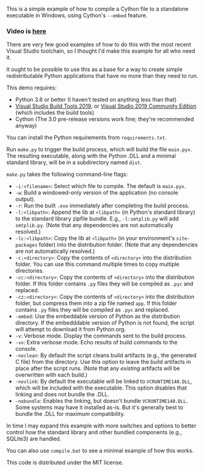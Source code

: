 This is a simple example of how to compile a Cython file to a standalone executable in Windows, using Cython's `--embed` feature.

### Video is [here](https://www.youtube.com/watch?v=Rw1N03Mp8xg&t=15s)

There are very few good examples of how to do this with the most recent Visual Studio toolchain, so I thought I'd make this example for all who need it.

It ought to be possible to use this as a base for a way to create simple redistributable Python applications that have no more than they need to run.

This demo requires:

* Python 3.8 or better (I haven't tested on anything less than that)
* [Visual Studio Build Tools 2019](https://visualstudio.microsoft.com/thank-you-downloading-visual-studio/?sku=BuildTools&rel=16), or [Visual Studio 2019 Community Edition](https://visualstudio.microsoft.com/downloads/) (which includes the build tools)
* Cython (The 3.0 pre-release versions work fine; they're recommended anyway)

You can install the Python requirements from `requirements.txt`.

Run `make.py` to trigger the build process, which will build the file `main.pyx`. The resulting executable, along with the Python .DLL and a minimal standard library, will be in a subdirectory named `dist`.

`make.py` takes the following command-line flags:

* `-i:<filename>`: Select which file to compile. The default is `main.pyx`.
* `-w`: Build a windowed-only version of the application (no console output).
* `-r`: Run the built `.exe` immediately after completing the build process.
* `-l:<libpath>`: Append the lib at `<libpath>` (in Python's standard library) to the standard library zipfile bundle. E.g., `-l:smtplib.py` will add `smtplib.py`. (Note that any dependencies are not automatically resolved.)
* `-lc:<libpath>`: Copy the lib at `<libpath>` (in your environment's `site-packages` folder) into the distribution folder. (Note that any dependencies are not automatically resolved.)
* `-c:<directory>`: Copy the contents of `<directory>` into the distribution folder. You can use this command multiple times to copy multiple directories.
* `-cc:<directory>`: Copy the contents of `<directory>` into the distribution folder. If this folder contains `.py` files they will be compiled as `.pyc` and replaced.
* `-cz:<directory>`: Copy the contents of `<directory>` into the distribution folder, but compress them into a zip file named `app`. If this folder contains `.py` files they will be compiled as `.pyc` and replaced.
* `-embed`: Use the embeddable version of Python as the distribution directory. If the embedddable version of Python is not found, the script will attempt to download it from Python.org.
* `-v`: Verbose mode. Display the commands sent to the build process.
* `-vv`: Extra verbose mode. Echo results of build commands to the console.
* `-noclean`: By default the script cleans build artifacts (e.g., the generated C file) from the directory. Use this option to leave the build artifacts in place after the script runs. (Note that any *existing* artifacts will be overwritten with each build.)
* `-novlink`: By default the executable will be linked to `VCRUNTIME140.DLL`, which will be included with the executable. This option disables that linking and does not bundle the .DLL.
* `-nobundle`: Enables the linking, but doesn't bundle `VCRUNTIME140.DLL`. Some systems may have it installed as-is. But it's generally best to bundle the .DLL for maximum compatibility.

In time I may expand this example with more switches and options to better control how the standard library and other bundled components (e.g., SQLite3) are handled.

You can also use `compile.bat` to see a minimal example of how this works.

This code is distributed under the MIT license.
